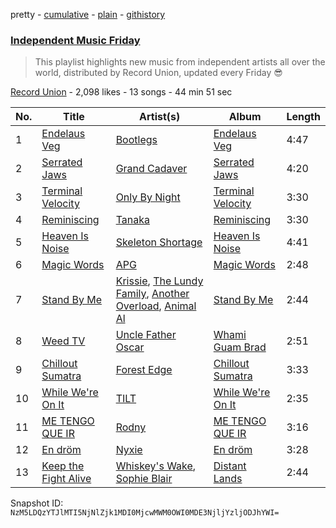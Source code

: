 pretty - [cumulative](/playlists/cumulative/3PF0U9lqNSODHjJq28lmvA.md) - [plain](/playlists/plain/3PF0U9lqNSODHjJq28lmvA) - [githistory](https://github.githistory.xyz/mackorone/spotify-playlist-archive/blob/main/playlists/plain/3PF0U9lqNSODHjJq28lmvA)

### [Independent Music Friday](https://open.spotify.com/playlist/3PF0U9lqNSODHjJq28lmvA)

> This playlist highlights new music from independent artists all over the world, distributed by Record Union, updated every Friday 😎

[Record Union](https://open.spotify.com/user/recordunion) - 2,098 likes - 13 songs - 44 min 51 sec

| No. | Title | Artist(s) | Album | Length |
|---|---|---|---|---|
| 1 | [Endelaus Veg](https://open.spotify.com/track/3I2s2aMjP6zObtNq4mpuI4) | [Bootlegs](https://open.spotify.com/artist/06NpyvDgWUFo5YPdLkRZp3) | [Endelaus Veg](https://open.spotify.com/album/4SKTLQongv0eFc3Om0xxec) | 4:47 |
| 2 | [Serrated Jaws](https://open.spotify.com/track/0gyOBgNqhNNVUd69XIeXzx) | [Grand Cadaver](https://open.spotify.com/artist/6K520oxrZlHZC5MSALzFZC) | [Serrated Jaws](https://open.spotify.com/album/7INxnrC3ZAWEO5kLwkDBy7) | 4:20 |
| 3 | [Terminal Velocity](https://open.spotify.com/track/40feYW0541aw32cHHmhXCm) | [Only By Night](https://open.spotify.com/artist/0oEQuhufOFE2MLw8bW9E4i) | [Terminal Velocity](https://open.spotify.com/album/5WWHTkPwWc4hDojEuMBdQY) | 3:30 |
| 4 | [Reminiscing](https://open.spotify.com/track/2WX93lwyQOS0Cl7lXdJ7uU) | [Tanaka](https://open.spotify.com/artist/2jKPaC2ezYgEFsMBScc1mH) | [Reminiscing](https://open.spotify.com/album/5VV7wRhx2WljCEzzuNizkM) | 3:30 |
| 5 | [Heaven Is Noise](https://open.spotify.com/track/78UB6Pj551OsTxqCeFqZXv) | [Skeleton Shortage](https://open.spotify.com/artist/2uEb2qRHEXTuLcZPb5l63e) | [Heaven Is Noise](https://open.spotify.com/album/2HHAoBXw4HXREWhv6oLmqR) | 4:41 |
| 6 | [Magic Words](https://open.spotify.com/track/2X06KZ11o9D08owHs2pO0z) | [APG](https://open.spotify.com/artist/43WWpQzBvWugFPxprqm1Z7) | [Magic Words](https://open.spotify.com/album/7aJP5myrQwY2qlxUGpPoPY) | 2:48 |
| 7 | [Stand By Me](https://open.spotify.com/track/33LaFP8eNi0hZEwSDVpCLa) | [Krissie](https://open.spotify.com/artist/4H5pk9gnVCiVIXuh6cGNdM), [The Lundy Family](https://open.spotify.com/artist/5bM6pUB6wgmsWaLS9y2ajp), [Another Overload](https://open.spotify.com/artist/2v3S7Ub3u6Zs3hNu8Hq6Yw), [Animal Al](https://open.spotify.com/artist/2V267Zdwe3Wm40XdvY9LQJ) | [Stand By Me](https://open.spotify.com/album/7qU3W6roTxZ5KBf5QqTLDK) | 2:44 |
| 8 | [Weed TV](https://open.spotify.com/track/5LgGDkgCzNzOFBBNwrfMg9) | [Uncle Father Oscar](https://open.spotify.com/artist/6wAfUy9tcrA7MLqAbzCf2h) | [Whami Guam Brad](https://open.spotify.com/album/2UeqEDbvZaQ1rzfd7UMlu2) | 2:51 |
| 9 | [Chillout Sumatra](https://open.spotify.com/track/5yLskZtctTfIf0OmDUqsVP) | [Forest Edge](https://open.spotify.com/artist/6ID6yxO713Bx1rOmwNjLyI) | [Chillout Sumatra](https://open.spotify.com/album/0hFnGELYJ0eENtuH5ooSnU) | 3:33 |
| 10 | [While We're On It](https://open.spotify.com/track/5Ci1oEOBYJx4rbnlCLHZcn) | [TILT](https://open.spotify.com/artist/4ifaahwu79ZwKXA2WmsfMj) | [While We're On It](https://open.spotify.com/album/4L753c23ko1Vfnl6Ty2GET) | 2:35 |
| 11 | [ME TENGO QUE IR](https://open.spotify.com/track/0QilGvc2ukisHFbG80BlbU) | [Rodny](https://open.spotify.com/artist/4wbDY8PL52OgD6HSeiGa6C) | [ME TENGO QUE IR](https://open.spotify.com/album/1hkUWyUzkmuEauNuRwKbUV) | 3:16 |
| 12 | [En dröm](https://open.spotify.com/track/3Eqc20FVhkUXAh7T70qZZH) | [Nyxie](https://open.spotify.com/artist/2oC7B4aRH9IcKyn5ltxRoQ) | [En dröm](https://open.spotify.com/album/1hBo7nqgqXRrzFnMJJnx22) | 3:28 |
| 13 | [Keep the Fight Alive](https://open.spotify.com/track/0GN9C8sjhNj19EbyvcHWoI) | [Whiskey's Wake](https://open.spotify.com/artist/1rNu83JCEN6NnRXmSMZrci), [Sophie Blair](https://open.spotify.com/artist/66vUjZhH2eD9vWzWgQsYbT) | [Distant Lands](https://open.spotify.com/album/6H7lhn9T6mnBqzfeKdA2VG) | 2:44 |

Snapshot ID: `NzM5LDQzYTJlMTI5NjNlZjk1MDI0MjcwMWM0OWI0MDE3NjljYzljODJhYWI=`
